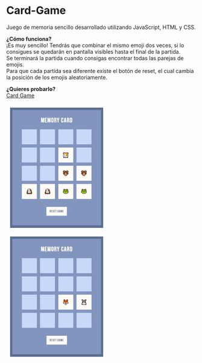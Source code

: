 # Card-Game
Juego de memoria sencillo desarrollado utilizando JavaScript, HTML y CSS.

**¿Cómo funciona?**<br>
¡Es muy sencillo!
Tendrás que combinar el mismo emoji dos veces, si lo consigues se quedarán en pantalla visibles hasta el final de la partida.<br>
Se terminará la partida cuando consigas encontrar todas las parejas de emojis.<br>
Para que cada partida sea diferente existe el botón de reset, el cual cambia la posición de los emojis aleatoriamente.<br>

**¿Quieres probarlo?**<br>
<a href="https://lara-art.github.io/Card-Game/">Card Game</a>

<div>
    <img src="https://github.com/Lara-art/Card-Game/blob/main/assets/preview/Card_Game1.png" alt="Game Card" style="width: 49%; max-width:505px; height: auto; margin: 10px;">
    <img src="https://github.com/Lara-art/Card-Game/blob/main/assets/preview/Card_Game2.png" alt="Game Card" style="width: 49%; max-width:505px; height: auto; margin: 10px;">
</div>
